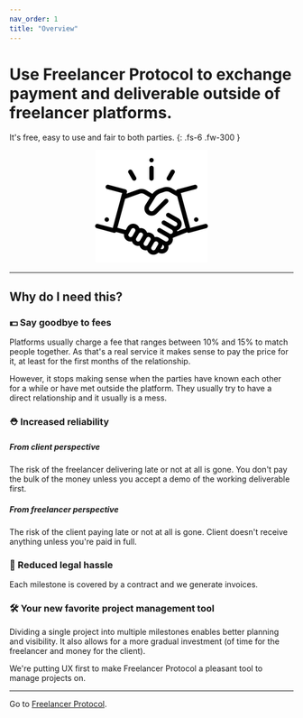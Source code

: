 ```yaml
---
nav_order: 1
title: "Overview"
---
```


# Use Freelancer Protocol to exchange payment and deliverable outside of freelancer platforms.

It's free, easy to use and fair to both parties.
{: .fs-6 .fw-300 }

 <p align="center">
  <img src="/images/logo.png" alt="accessibility text">
</p>

---

## Why do I need this?

### 💵 Say goodbye to fees

Platforms usually charge a fee that ranges between 10% and 15% to match people together. As that's a real service it makes sense to pay the price for it, at least for the first months of the relationship.

However, it stops making sense when the parties have known each other for a while or have met outside the platform. They usually try to have a direct relationship and it usually is a mess.

### ⛑ Increased reliability

<!-- 🔒 -->

##### From client perspective

The risk of the freelancer delivering late or not at all is gone. You don't pay the bulk of the money unless you accept a demo of the working deliverable first.

##### From freelancer perspective

The risk of the client paying late or not at all is gone. Client doesn't receive anything unless you're paid in full.

<!-- ##### For both parties -->

### 📜 Reduced legal hassle

Each milestone is covered by a contract and we generate invoices.

### 🛠 Your new favorite project management tool

<!-- ☀️🖥🔦 -->

Dividing a single project into multiple milestones enables better planning and visibility. It also allows for a more gradual investment (of time for the freelancer and money for the client).

We're putting UX first to make Freelancer Protocol a pleasant tool to manage projects on.

---

Go to [Freelancer Protocol](https://www.freelancerprotocol.com/).

<!-- ![GitHub Logo](/images/logo.png) -->
